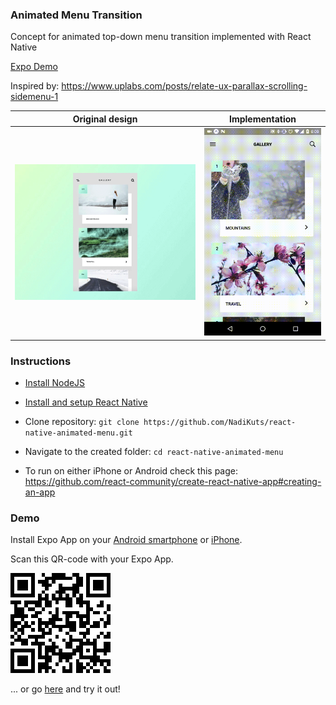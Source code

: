 ### Animated Menu Transition

Concept for animated top-down menu transition implemented with React Native

[Expo Demo](https://expo.io/@devilsanek/animated-menu)

Inspired by: https://www.uplabs.com/posts/relate-ux-parallax-scrolling-sidemenu-1

|      Original design      |  Implementation        |
| ------------------------- |:-----------------------:|
| ![Output sample](preview.gif)|![Output sample](implementation.gif) |


### Instructions

- [Install NodeJS](https://nodejs.org/en/)
- [Install and setup React Native](https://facebook.github.io/react-native/docs/getting-started.html)
- Clone repository: `git clone https://github.com/NadiKuts/react-native-animated-menu.git`

- Navigate to the created folder: `cd react-native-animated-menu`

- To run on either iPhone or Android check this page: https://github.com/react-community/create-react-native-app#creating-an-app

### Demo

Install Expo App on your [Android smartphone](https://play.google.com/store/apps/details?id=host.exp.exponent&referrer=www) or [iPhone](https://itunes.apple.com/app/apple-store/id982107779?ct=www&mt=8).

Scan this QR-code with your Expo App. 

![alt text](https://github.com/NadiKuts/react-native-animated-menu/blob/master/assets/qr-code.png)

... or go [here](https://expo.io/@devilsanek/animated-menu) and try it out!

